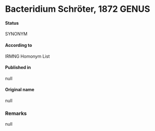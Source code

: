 # Bacteridium Schröter, 1872 GENUS

#### Status
SYNONYM

#### According to
IRMNG Homonym List

#### Published in
null

#### Original name
null

### Remarks
null